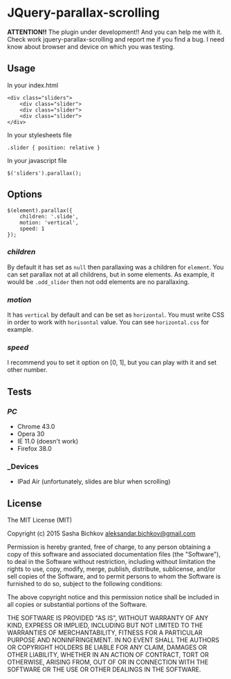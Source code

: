 # JQuery-parallax-scrolling

**ATTENTION!!** The plugin under development!! And you can help me with it.
Check work jquery-parallax-scrolling and report me if you find a bug.
I need know about browser and device on which you was testing.

## Usage
In your index.html

	<div class="sliders">
		<div class="slider">
		<div class="slider">
		<div class="slider">
	</div>

In your stylesheets file
	
	.slider { position: relative }

In your javascript file

	$('sliders').parallax();

## Options
	
	$(element).parallax({
		children: '.slide',
		motion: 'vertical',
		speed: 1
	});

### _children_
By default it has set as `null` then parallaxing was a children for `element`.
You can set parallax not at all childrens, but in some elements. As example, 
it would be `.odd_slider` then not odd elements are no parallaxing.

### _motion_
It has `vertical` by default and can be set as `horizontal`. You must write CSS
in order to work with `horisontal` value. You can see `horizontal.css` for example.

### _speed_ 
I recommend you to set it option on [0, 1], but you can play with it and set other number.

## Tests

### _PC_
* Chrome 43.0
* Opera 30
* IE 11.0 (doesn't work)
* Firefox 38.0

### _Devices
* IPad Air (unfortunately, slides are blur when scrolling)

## License

The MIT License (MIT)

Copyright (c) 2015 Sasha Bichkov <aleksandar.bichkov@gmail.com>

Permission is hereby granted, free of charge, to any person obtaining a copy
of this software and associated documentation files (the "Software"), to deal
in the Software without restriction, including without limitation the rights
to use, copy, modify, merge, publish, distribute, sublicense, and/or sell
copies of the Software, and to permit persons to whom the Software is
furnished to do so, subject to the following conditions:

The above copyright notice and this permission notice shall be included in
all copies or substantial portions of the Software.

THE SOFTWARE IS PROVIDED "AS IS", WITHOUT WARRANTY OF ANY KIND, EXPRESS OR
IMPLIED, INCLUDING BUT NOT LIMITED TO THE WARRANTIES OF MERCHANTABILITY,
FITNESS FOR A PARTICULAR PURPOSE AND NONINFRINGEMENT. IN NO EVENT SHALL THE
AUTHORS OR COPYRIGHT HOLDERS BE LIABLE FOR ANY CLAIM, DAMAGES OR OTHER
LIABILITY, WHETHER IN AN ACTION OF CONTRACT, TORT OR OTHERWISE, ARISING FROM,
OUT OF OR IN CONNECTION WITH THE SOFTWARE OR THE USE OR OTHER DEALINGS IN
THE SOFTWARE.